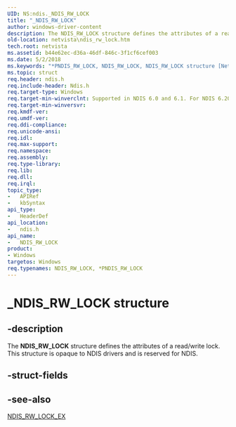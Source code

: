 ```yaml
---
UID: NS:ndis._NDIS_RW_LOCK
title: "_NDIS_RW_LOCK"
author: windows-driver-content
description: The NDIS_RW_LOCK structure defines the attributes of a read/write lock.
old-location: netvista\ndis_rw_lock.htm
tech.root: netvista
ms.assetid: b44e62ec-d36a-46df-846c-3f1cf6cef003
ms.date: 5/2/2018
ms.keywords: "*PNDIS_RW_LOCK, NDIS_RW_LOCK, NDIS_RW_LOCK structure [Network Drivers Starting with Windows Vista], PNDIS_RW_LOCK, PNDIS_RW_LOCK structure pointer [Network Drivers Starting with Windows Vista], _NDIS_RW_LOCK, ndis/NDIS_RW_LOCK, ndis/PNDIS_RW_LOCK, ndis_processor_group_ref_4680aefb-5db5-4e48-aec2-a7c6769892aa.xml, netvista.ndis_rw_lock"
ms.topic: struct
req.header: ndis.h
req.include-header: Ndis.h
req.target-type: Windows
req.target-min-winverclnt: Supported in NDIS 6.0 and 6.1. For NDIS 6.20 and later, use NDIS_RW_LOCK_EX instead.
req.target-min-winversvr: 
req.kmdf-ver: 
req.umdf-ver: 
req.ddi-compliance: 
req.unicode-ansi: 
req.idl: 
req.max-support: 
req.namespace: 
req.assembly: 
req.type-library: 
req.lib: 
req.dll: 
req.irql: 
topic_type:
-	APIRef
-	kbSyntax
api_type:
-	HeaderDef
api_location:
-	ndis.h
api_name:
-	NDIS_RW_LOCK
product:
- Windows
targetos: Windows
req.typenames: NDIS_RW_LOCK, *PNDIS_RW_LOCK
---
```


# _NDIS_RW_LOCK structure


## -description


The <b>NDIS_RW_LOCK</b> structure defines the attributes of a read/write lock. This structure is opaque to
   NDIS drivers and is reserved for NDIS.


## -struct-fields


## -see-also




<a href="https://msdn.microsoft.com/library/windows/hardware/ff567279">NDIS_RW_LOCK_EX</a>
 

 

